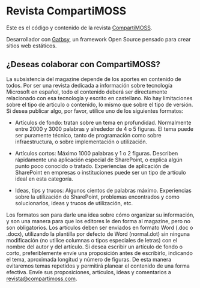 # Revista CompartiMOSS

Este es el código y contenido de la revista [CompartiMOSS](https://www.compartimoss.com). 

Desarrollador con [Gatbsy](https://www.gatsbyjs.com/), un framework Open Source pensado para crear sitios web estáticos. 

## ¿Deseas colaborar con CompartiMOSS?

La subsistencia del magazine depende de los aportes en contenido de todos. Por ser una revista dedicada a información sobre tecnología Microsoft en español, todo el contenido deberá ser directamente relacionado con esa tecnología y escrito en castellano. No hay limitaciones sobre el tipo de articulo o contenido, lo mismo que sobre el tipo de versión. Si desea publicar algo, por favor, utilice uno de los siguientes formatos:

- Artículos de fondo: tratan sobre un tema en profundidad. Normalmente entre 2000 y 3000 palabras y alrededor de 4 o 5 figuras. El tema puede ser puramente técnico, tanto de programación como sobre infraestructura, o sobre implementación o utilización.

- Artículos cortos: Máximo 1000 palabras y 1 o 2 figuras. Describen rápidamente una aplicación especial de SharePoint, o explica algún punto poco conocido o tratado. Experiencias de aplicación de SharePoint en empresas o instituciones puede ser un tipo de artículo ideal en esta categoría.

- Ideas, tips y trucos: Algunos cientos de palabras máximo. Experiencias sobre la utilización de SharePoint, problemas encontrados y como solucionarlos, ideas y trucos de utilización, etc.

Los formatos son para darle una idea sobre cómo organizar su información, y son una manera para que los editores le den forma al magazine, pero no son obligatorios. Los artículos deben ser enviados en formato Word (.doc o .docx), utilizando la plantilla por defecto de Word (normal.dot) sin ninguna modificación (no utilice columnas o tipos especiales de letras) con el nombre del autor y del artículo. Si desea escribir un artículo de fondo o corto, preferiblemente envíe una proposición antes de escribirlo, indicando el tema, aproximada longitud y número de figuras. De esta manera evitaremos temas repetidos y permitirá planear el contenido de una forma efectiva. Envíe sus proposiciones, artículos, ideas y comentarios a revista@compartimoss.com. 